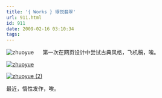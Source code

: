 ```yaml
---
title: '{ Works } 琢悦翡翠'
url: 911.html
id: 911
date: 2009-02-16 03:10:34
tags:
---
```


![zhuoyue](http://cai13.info/blog_pic/2009/02/zhuoyue.jpg "zhuoyue")      第一次在网页设计中尝试古典风格，飞机稿，唉。

[![zhuoyue](http://cai13.info/blog_pic/2009/02/zhuoyue-thumb.jpg "zhuoyue")](http://cai13.info/blog_pic/2009/02/zhuoyue1.jpg)

[![zhuoyue (2)](http://cai13.info/blog_pic/2009/02/zhuoyue2-thumb.jpg "zhuoyue (2)")](http://cai13.info/blog_pic/2009/02/zhuoyue2.jpg)

最近，惰性发作，唉。
